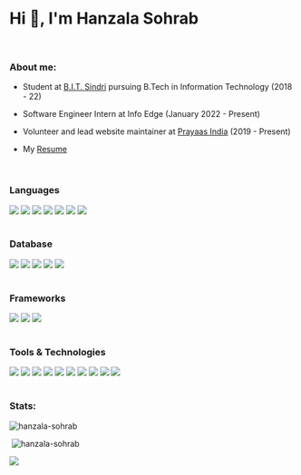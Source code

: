 
<h1 align="left">Hi 👋, I'm Hanzala Sohrab</h1>

<br>
<h3 align=>About me:</h3>

- Student at [B.I.T. Sindri](https://bitsindri.ac.in/) pursuing B.Tech in Information Technology (2018 - 22)

- Software Engineer Intern at Info Edge (January 2022 - Present)

- Volunteer and lead website maintainer at [Prayaas India](https://prayaasindia.org/) (2019 - Present)

- My [Resume](https://drive.google.com/file/d/1iecRXanRLC0uyIk2fgO6Jl422WRHANfJ/view?usp=sharing)

<br>

<h3 align="left">Languages</h3>
<div align="left">
  <span><img src="https://img.shields.io/badge/Python-3776AB?style=for-the-badge&logo=python&logoColor=white"></span>
  <span><img src="https://img.shields.io/badge/C-00599C?style=for-the-badge&logo=c&logoColor=white"></span>
  <span><img src="https://img.shields.io/badge/C%2B%2B-00599C?style=for-the-badge&logo=c%2B%2B&logoColor=white"></span>
  <span><img src="https://img.shields.io/badge/Java-ED8B00?style=for-the-badge&logo=java&logoColor=white"></span>
  <span><img src="https://img.shields.io/badge/HTML5-E34F26?style=for-the-badge&logo=html5&logoColor=white"></span>
  <span><img src="https://img.shields.io/badge/CSS3-1572B6?style=for-the-badge&logo=css3&logoColor=white"></span>
  <span><img src="https://img.shields.io/badge/JavaScript-F7DF1E?style=for-the-badge&logo=javascript&logoColor=black"></span>
</div>

<br>

<h3 align="left">Database</h3>
<div align="left">
  <span><img src="https://img.shields.io/badge/MySQL-00000F?style=for-the-badge&logo=mysql&logoColor=white"></span>
  <span><img src="https://img.shields.io/badge/PostgreSQL-316192?style=for-the-badge&logo=postgresql&logoColor=white"></span>
  <span><img src="https://img.shields.io/badge/MongoDB-4EA94B?style=for-the-badge&logo=mongodb&logoColor=white"></span>
  <span><img src="https://img.shields.io/badge/SQLite-07405E?style=for-the-badge&logo=sqlite&logoColor=white"></span>
  <span><img src="https://img.shields.io/badge/MariaDB-003545?style=for-the-badge&logo=mariadb&logoColor=white"></span>
</div>


<br>

<h3 align="left">Frameworks</h3>
<div align="left">
  <span><img src="https://img.shields.io/badge/Django-092E20?style=for-the-badge&logo=django&logoColor=green"></span>
  <span><img src="https://img.shields.io/badge/DJANGO-REST-ff1709?style=for-the-badge&logo=django&logoColor=white&color=ff1709&labelColor=gray"></span>
  <span><img src="https://img.shields.io/badge/Flask-000000?style=for-the-badge&logo=flask&logoColor=white"></span>
</div>

<br>

<h3 align="left">Tools & Technologies</h3>
<div align="left">
  <span><img src="https://img.shields.io/badge/Linux-FCC624?style=for-the-badge&logo=linux&logoColor=black"></span>
  <span><img src="https://img.shields.io/badge/Postman-FF6C37?style=for-the-badge&logo=Postman&logoColor=white"></span>
  <span><img src="https://img.shields.io/badge/Git-F05032?style=for-the-badge&logo=git&logoColor=white"></span>
  <span><img src="https://img.shields.io/badge/Visual_Studio_Code-0078D4?style=for-the-badge&logo=visual%20studio%20code&logoColor=white"></span>
  <span><img src="https://img.shields.io/badge/PyCharm-000000.svg?&style=for-the-badge&logo=PyCharm&logoColor=white"></span>
  <span><img src="https://img.shields.io/badge/sublime_text-%23575757.svg?&style=for-the-badge&logo=sublime-text&logoColor=important"></span>
  <span><img src="https://img.shields.io/badge/VIM-%2311AB00.svg?&style=for-the-badge&logo=vim&logoColor=white"></span>
  <span><img src="https://img.shields.io/badge/Google%20Sheets-34A853?style=for-the-badge&logo=google-sheets&logoColor=white"></span>
  <span><img src="https://img.shields.io/badge/Overleaf-47A141?style=for-the-badge&logo=Overleaf&logoColor=white"></span>
  <span><img src="https://img.shields.io/badge/LibreOffice-18A303?style=for-the-badge&logo=LibreOffice&logoColor=white"></span>
</div>
<br>
<h3 align="left">Stats:</h3>

<p align="left"><img src="https://github-readme-stats.vercel.app/api/top-langs?username=hanzala-sohrab&show_icons=true&locale=en&layout=compact" alt="hanzala-sohrab" /></p>


<p align="left">&nbsp;<img src="https://github-readme-stats.vercel.app/api?username=hanzala-sohrab&count_private=true" alt="hanzala-sohrab" /></p>
<p align="left"><img src="https://github-readme-streak-stats.herokuapp.com/?user=hanzala-sohrab"></p>


